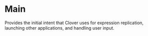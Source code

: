 # Main

Provides the initial intent that Clover uses for expression replication, launching other applications, and handling user input.

